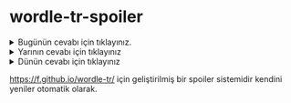 # wordle-tr-spoiler

<details>
  <summary>Bugünün cevabı için tıklayınız.</summary>
  <br>
    <b> uzman </b>
</details>

<details>
  <summary>Yarının cevabı için tıklayınız</summary>
  <br>
   <b> fonda </b>
</details>

<details>
  <summary>Dünün cevabı için tıklayınız </summary>
  <br>
  <b> izlek </b>
</details>

https://f.github.io/wordle-tr/ için geliştirilmiş bir spoiler sistemidir kendini yeniler otomatik olarak.

